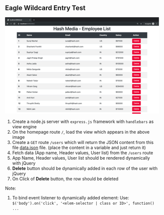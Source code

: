 ## Eagle Wildcard Entry Test

![enter image description here](image.png)

1. Create a node.js server with `express.js` framework with `handlebars` as view engine
2. On the homepage route `/`, load the view which appears in the above image
3. Create a `GET` route `/users` which will return the JSON content from this file [data.json](data.json) file. (place the content in a variable and just return it)
4.  Fetch data (App name, Header values, User list) from the `/users` route
5. App Name, Header values, User list should be rendered dynamically with jQuery
6. **Delete** button should be dynamically added in each row of the user with jQuery
7. On Click of **Delete** button, the row should be deleted

Note: 
1. To bind event listener to dynamically added element: Use: `$('body').on('click', '<elem-selector | class or ID>', function() ...`
